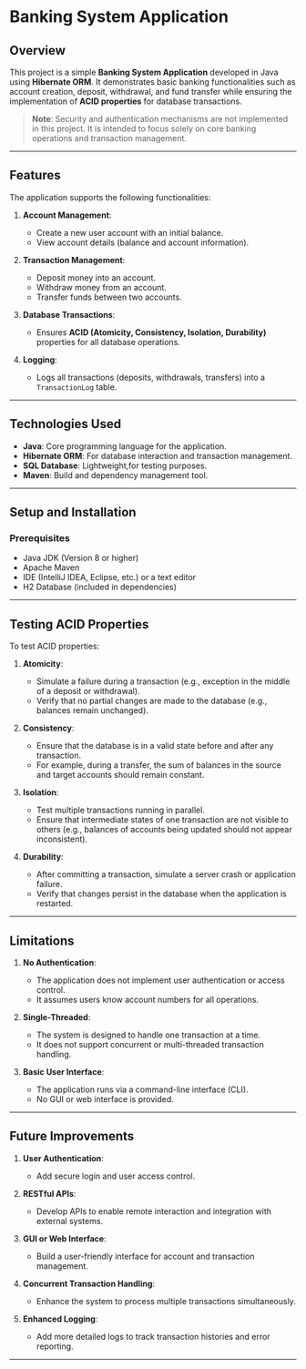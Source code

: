 # **Banking System Application**

## **Overview**
This project is a simple **Banking System Application** developed in Java using **Hibernate ORM**. It demonstrates basic banking functionalities such as account creation, deposit, withdrawal, and fund transfer while ensuring the implementation of **ACID properties** for database transactions.

> **Note**: Security and authentication mechanisms are not implemented in this project. It is intended to focus solely on core banking operations and transaction management.

---

## **Features**
The application supports the following functionalities:

1. **Account Management**:
   - Create a new user account with an initial balance.
   - View account details (balance and account information).

2. **Transaction Management**:
   - Deposit money into an account.
   - Withdraw money from an account.
   - Transfer funds between two accounts.

3. **Database Transactions**:
   - Ensures **ACID (Atomicity, Consistency, Isolation, Durability)** properties for all database operations.

4. **Logging**:
   - Logs all transactions (deposits, withdrawals, transfers) into a `TransactionLog` table.

---

## **Technologies Used**
- **Java**: Core programming language for the application.
- **Hibernate ORM**: For database interaction and transaction management.
- **SQL Database**: Lightweight,for testing purposes.
- **Maven**: Build and dependency management tool.

---

## **Setup and Installation**

### **Prerequisites**
- Java JDK (Version 8 or higher)
- Apache Maven
- IDE (IntelliJ IDEA, Eclipse, etc.) or a text editor
- H2 Database (included in dependencies)

---
## **Testing ACID Properties**
To test ACID properties:
1. **Atomicity**:
   - Simulate a failure during a transaction (e.g., exception in the middle of a deposit or withdrawal).
   - Verify that no partial changes are made to the database (e.g., balances remain unchanged).

2. **Consistency**:
   - Ensure that the database is in a valid state before and after any transaction.
   - For example, during a transfer, the sum of balances in the source and target accounts should remain constant.

3. **Isolation**:
   - Test multiple transactions running in parallel.
   - Ensure that intermediate states of one transaction are not visible to others (e.g., balances of accounts being updated should not appear inconsistent).

4. **Durability**:
   - After committing a transaction, simulate a server crash or application failure.
   - Verify that changes persist in the database when the application is restarted.

---

## **Limitations**
1. **No Authentication**:
   - The application does not implement user authentication or access control.
   - It assumes users know account numbers for all operations.

2. **Single-Threaded**:
   - The system is designed to handle one transaction at a time.
   - It does not support concurrent or multi-threaded transaction handling.

3. **Basic User Interface**:
   - The application runs via a command-line interface (CLI).
   - No GUI or web interface is provided.

---

## **Future Improvements**
1. **User Authentication**:
   - Add secure login and user access control.

2. **RESTful APIs**:
   - Develop APIs to enable remote interaction and integration with external systems.

3. **GUI or Web Interface**:
   - Build a user-friendly interface for account and transaction management.

4. **Concurrent Transaction Handling**:
   - Enhance the system to process multiple transactions simultaneously.

5. **Enhanced Logging**:
   - Add more detailed logs to track transaction histories and error reporting.

---



